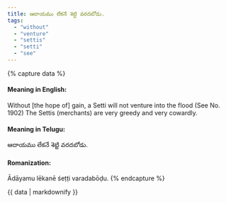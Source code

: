 ```yaml
---
title: ఆదాయము లేకనే శెట్టి వరదబోడు.
tags:
  - "without"
  - "venture"
  - "settis"
  - "setti"
  - "see"
---
```


{% capture data %}
#### Meaning in English:
Without [the hope of] gain, a Setti will not venture into the flood
(See No. 1902)
The Settis (merchants) are very greedy and very cowardly.

#### Meaning in Telugu:
ఆదాయము లేకనే శెట్టి వరదబోడు.

#### Romanization:
Ādāyamu lēkanē śeṭṭi varadabōḍu.
{% endcapture %}

{{ data | markdownify }}

